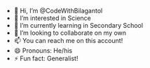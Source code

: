 - 👋 Hi, I’m @CodeWithBilagantol
- 👀 I’m interested in Science
- 🌱 I’m currently learning in Secondary School  
- 💞️ I’m looking to collaborate on my own  
- 📫 You can reach me on this account!
- 😄 Pronouns: He/his
- ⚡ Fun fact: Generalist!

<!-- This account is more backup focus in a more professional way. Let's continue learning and get things done! --!>
